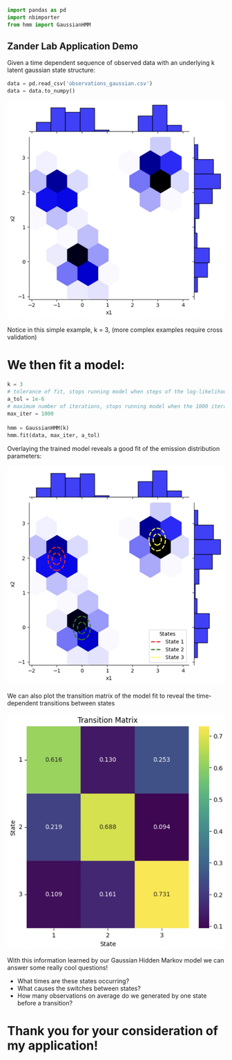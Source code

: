 

```python
import pandas as pd
import nbimporter
from hmm import GaussianHMM
```

## Zander Lab Application Demo

Given a time dependent sequence of observed data with an underlying k latent gaussian state structure:

```python
data = pd.read_csv('observations_gaussian.csv')
data = data.to_numpy()
```

![HMM_gaussian_obs](HMM_gaussian_obs.jpeg)

Notice in this simple example, k = 3, (more complex examples require cross validation)

# We then fit a model:
```python
k = 3
# tolerance of fit, stops running model when steps of the log-likelihood are smaller than 1e-6
a_tol = 1e-6
# maximum number of iterations, stops running model when the 1000 iterations is met
max_iter = 1000

hmm = GaussianHMM(k)
hmm.fit(data, max_iter, a_tol)
```

Overlaying the trained model reveals a good fit of the emission distribution parameters:

![HMM_gaussian_model](HMM_model.jpeg)

We can also plot the transition matrix of the model fit to reveal the time-dependent transitions between states

![HMM_transition_matrix_model](HMM_transition_matrix.jpeg)

With this information learned by our Gaussian Hidden Markov model we can answer some really cool questions!
- What times are these states occurring?
- What causes the switches between states?
- How many observations on average do we generated by one state before a transition?

# Thank you for your consideration of my application!
